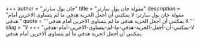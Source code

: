 +++
author = "جان بول سارتر"
title = "مقولة جان بول سارتر"
description = "مقولة جان بول سارتر: لا يمكنني أن أجعل الحرية هدفي ما لم يتساوى الاخرين أمام هدفي."
quote = '''لا يمكنني أن أجعل الحرية هدفي ما لم يتساوى الاخرين أمام هدفي.''' 
slug = "لا-يمكنني-أن-أجعل-الحرية-هدفي-ما-لم-يتساوى-الاخرين-أمام-هدفي"
+++
لا يمكنني أن أجعل الحرية هدفي ما لم يتساوى الاخرين أمام هدفي.
